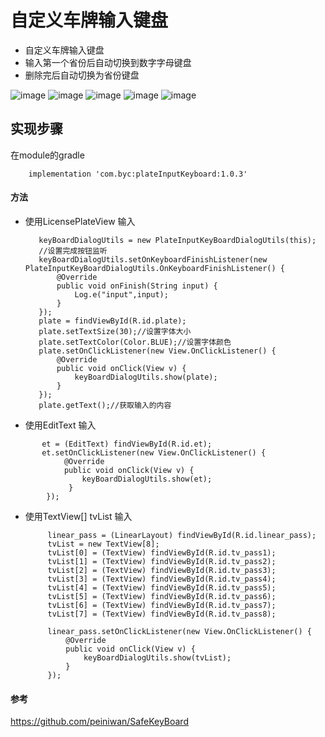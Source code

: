 # 自定义车牌输入键盘

* 自定义车牌输入键盘
* 输入第一个省份后自动切换到数字字母键盘
* 删除完后自动切换为省份键盘

![image](https://github.com/byc4426/PlateInputKeyBoard/blob/master/image/000.png)
![image](https://github.com/byc4426/PlateInputKeyBoard/blob/master/image/111.png)
![image](https://github.com/byc4426/PlateInputKeyBoard/blob/master/image/222.png)
![image](https://github.com/byc4426/PlateInputKeyBoard/blob/master/image/333.png)
![image](https://github.com/byc4426/PlateInputKeyBoard/blob/master/image/444.png)



## 实现步骤

在module的gradle
```
    implementation 'com.byc:plateInputKeyboard:1.0.3'
```

#### 方法
 *  使用LicensePlateView 输入
     ```
        keyBoardDialogUtils = new PlateInputKeyBoardDialogUtils(this);
        //设置完成按钮监听
        keyBoardDialogUtils.setOnKeyboardFinishListener(new PlateInputKeyBoardDialogUtils.OnKeyboardFinishListener() {
            @Override
            public void onFinish(String input) {
                Log.e("input",input);
            }
        });
        plate = findViewById(R.id.plate);
        plate.setTextSize(30);//设置字体大小
        plate.setTextColor(Color.BLUE);//设置字体颜色
        plate.setOnClickListener(new View.OnClickListener() {
            @Override
            public void onClick(View v) {
                keyBoardDialogUtils.show(plate);
            }
        });
        plate.getText();//获取输入的内容
      ```
    

*  使用EditText 输入
 ```
        et = (EditText) findViewById(R.id.et);
        et.setOnClickListener(new View.OnClickListener() {
             @Override
             public void onClick(View v) {
                 keyBoardDialogUtils.show(et);
              }
         });
  ```
*  使用TextView[] tvList 输入
  
   ```
        linear_pass = (LinearLayout) findViewById(R.id.linear_pass);
        tvList = new TextView[8];
        tvList[0] = (TextView) findViewById(R.id.tv_pass1);
        tvList[1] = (TextView) findViewById(R.id.tv_pass2);
        tvList[2] = (TextView) findViewById(R.id.tv_pass3);
        tvList[3] = (TextView) findViewById(R.id.tv_pass4);
        tvList[4] = (TextView) findViewById(R.id.tv_pass5);
        tvList[5] = (TextView) findViewById(R.id.tv_pass6);
        tvList[6] = (TextView) findViewById(R.id.tv_pass7);
        tvList[7] = (TextView) findViewById(R.id.tv_pass8);
        
        linear_pass.setOnClickListener(new View.OnClickListener() {
            @Override
            public void onClick(View v) {
                keyBoardDialogUtils.show(tvList);
            }
        });
    ```
    
####  参考
 https://github.com/peiniwan/SafeKeyBoard

